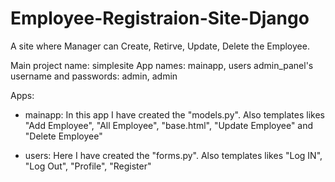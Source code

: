 # Employee-Registraion-Site-Django
A site where Manager can Create, Retirve, Update, Delete the Employee.

Main project name: simplesite
App names: mainapp, users
admin_panel's username and passwords: admin, admin

Apps:
  * mainapp: In this app I have created the "models.py". Also templates likes "Add Employee", "All Employee", "base.html", "Update Employee" and "Delete Employee"
  
  * users: Here I have created the "forms.py". Also templates likes "Log IN", "Log Out", "Profile", "Register" 
  
 
    
